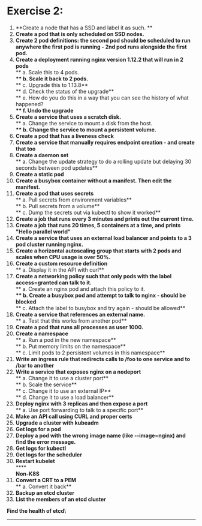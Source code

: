 # Exercise 2:

1. **Create a node that has a SSD and label it as such. **
2. **Create a pod that is only scheduled on SSD nodes.**
3. **Create 2 pod definitions: the second pod should be scheduled to run anywhere the first pod is running - 2nd pod runs alongside the first pod.**
4. **Create a deployment running nginx version 1.12.2 that will run in 2 pods**\
   ** a. Scale this to 4 pods.**\
   ** b. Scale it back to 2 pods.**\
   ** c. Upgrade this to 1.13.8**\
   ** d. Check the status of the upgrade**\
   ** e. How do you do this in a way that you can see the history of what happened?**\
   ** f. Undo the upgrade**
5. **Create a service that uses a scratch disk.**\
   ** a. Change the service to mount a disk from the host.**\
   ** b. Change the service to mount a persistent volume.**
6. **Create a pod that has a liveness check**
7. **Create a service that manually requires endpoint creation - and create that too**
8. **Create a daemon set**\
   ** a. Change the update strategy to do a rolling update but delaying 30 seconds between pod updates**
9. **Create a static pod**
10. **Create a busybox container without a manifest. Then edit the manifest.**
11. **Create a pod that uses secrets**\
    ** a. Pull secrets from environment variables**\
    ** b. Pull secrets from a volume**\
    ** c. Dump the secrets out via kubectl to show it worked**
12. **Create a job that runs every 3 minutes and prints out the current time.**
13. **Create a job that runs 20 times, 5 containers at a time, and prints "Hello parallel world"**
14. **Create a service that uses an external load balancer and points to a 3 pod cluster running nginx.**
15. **Create a horizontal autoscaling group that starts with 2 pods and scales when CPU usage is over 50%.**
16. **Create a custom resource definition**\
    ** a. Display it in the API with curl**
17. **Create a networking policy such that only pods with the label access=granted can talk to it.**\
    ** a. Create an nginx pod and attach this policy to it.**\
    ** b. Create a busybox pod and attempt to talk to nginx - should be blocked**\
    ** c. Attach the label to busybox and try again - should be allowed**
18. **Create a service that references an external name.**\
    ** a. Test that this works from another pod**
19. **Create a pod that runs all processes as user 1000.**
20. **Create a namespace**\
    ** a. Run a pod in the new namespace**\
    ** b. Put memory limits on the namespace**\
    ** c. Limit pods to 2 persistent volumes in this namespace**
21. **Write an ingress rule that redirects calls to /foo to one service and to /bar to another**
22. **Write a service that exposes nginx on a nodeport**\
    ** a. Change it to use a cluster port**\
    ** b. Scale the service**\
    ** c. Change it to use an external IP**\
    ** d. Change it to use a load balancer**
23. **Deploy nginx with 3 replicas and then expose a port**\
    ** a. Use port forwarding to talk to a specific port**
24. **Make an API call using CURL and proper certs**
25. **Upgrade a cluster with kubeadm**
26. **Get logs for a pod**
27. **Deploy a pod with the wrong image name (like --image=nginx) and find the error message.**
28. **Get logs for kubectl**
29. **Get logs for the scheduler**
30. **Restart kubelet**\
    ****\
    **Non-K8S**
31. **Convert a CRT to a PEM**\
    ** a. Convert it back**
32. **Backup an etcd cluster**
33. **List the members of an etcd cluster**

**Find the health of etcd**\
****
